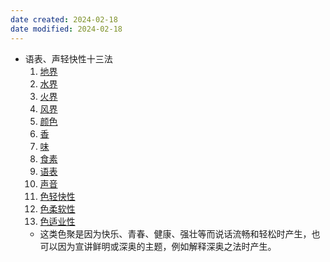```yaml
---
date created: 2024-02-18
date modified: 2024-02-18
---
```

- 语表、声轻快性十三法
    1. [地界](地界.md)  
    2. [水界](水界.md)
    3. [火界](火界.md)
    4. [风界](风界.md)
    5. [颜色](颜色.md)
    6. [香](香.md)
    7. [味](味.md)
    8. [食素](食素.md) 
    9. [语表](语表.md)
    10. [声音](声音.md) 
    11. [色轻快性](色轻快性.md)
    12. [色柔软性](色柔软性.md)
    13. [色适业性](色适业性.md) 
    - 这类色聚是因为快乐、青春、健康、强壮等而说话流畅和轻松时产生，也可以因为宣讲鲜明或深奥的主题，例如解释深奥之法时产生。
